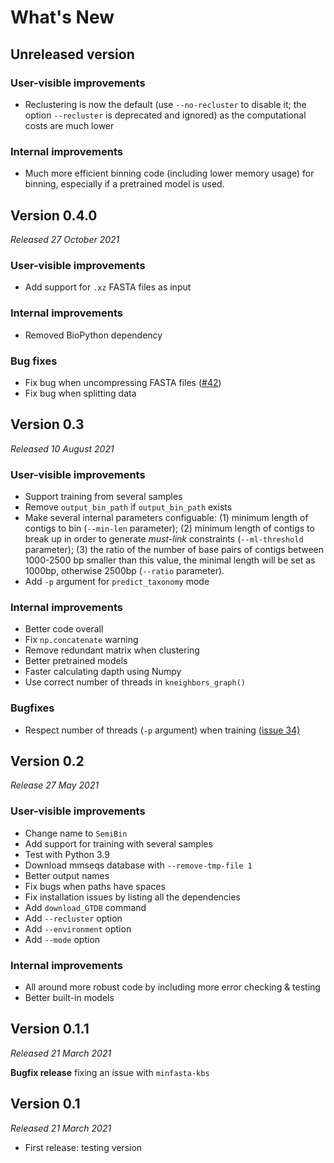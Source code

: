 # What's New

## Unreleased version

### User-visible improvements
- Reclustering is now the default (use `--no-recluster` to disable it; the
  option `--recluster` is deprecated and ignored) as the computational costs
  are much lower

### Internal improvements
- Much more efficient binning code (including lower memory usage) for binning,
  especially if a pretrained model is used.

## Version 0.4.0

*Released 27 October 2021*

### User-visible improvements
- Add support for `.xz` FASTA files as input

### Internal improvements
- Removed BioPython dependency

### Bug fixes
- Fix bug when uncompressing FASTA files ([#42](https://github.com/BigDataBiology/SemiBin/issues/42))
- Fix bug when splitting data

## Version 0.3

*Released 10 August 2021*

### User-visible improvements
- Support training from several samples
- Remove `output_bin_path` if `output_bin_path` exists
- Make several internal parameters configuable: (1) minimum length of contigs to bin (`--min-len` parameter); (2) minimum length of contigs to break up in order to generate _must-link_ constraints (`--ml-threshold` parameter); (3) the ratio of the number of base pairs of contigs between 1000-2500 bp smaller than this value, the minimal length will be set as 1000bp, otherwise 2500bp (`--ratio` parameter).
- Add `-p` argument for `predict_taxonomy` mode

### Internal improvements
- Better code overall
- Fix `np.concatenate` warning
- Remove redundant matrix when clustering
- Better pretrained models
- Faster calculating dapth using Numpy
- Use correct number of threads in `kneighbors_graph()`

### Bugfixes

- Respect number of threads (`-p` argument) when training [(issue 34)](https://github.com/BigDataBiology/SemiBin/issues/34)

## Version 0.2

*Release 27 May 2021*

### User-visible improvements
- Change name to `SemiBin`
- Add support for training with several samples
- Test with Python 3.9
- Download mmseqs database with `--remove-tmp-file 1`
- Better output names
- Fix bugs when paths have spaces
- Fix installation issues by listing all the dependencies
- Add `download_GTDB` command
- Add `--recluster` option
- Add `--environment` option
- Add `--mode` option

### Internal improvements
- All around more robust code by including more error checking &amp; testing
- Better built-in models

## Version 0.1.1

*Released 21 March 2021*

**Bugfix release** fixing an issue with `minfasta-kbs`

## Version 0.1

*Released 21 March 2021*

- First release: testing version

